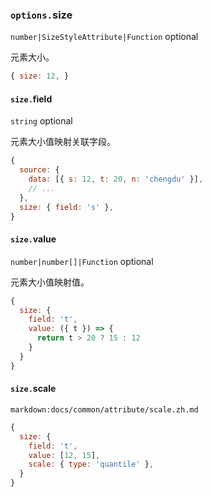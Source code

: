 ### `options.`size

`number|SizeStyleAttribute|Function` optional

元素大小。

```js
{ size: 12, }
```

#### `size.`field

`string` optional

元素大小值映射关联字段。

```js
{
  source: {
    data: [{ s: 12, t: 20, n: 'chengdu' }],
    // ...
  },
  size: { field: 's' },
}
```

#### `size.`value

`number|number[]|Function` optional

元素大小值映射值。

```js
{
  size: {
    field: 't',
    value: ({ t }) => {
      return t > 20 ? 15 : 12
    }
  }
}
```

#### `size.`scale

`markdown:docs/common/attribute/scale.zh.md`

```js
{
  size: {
    field: 't',
    value: [12, 15],
    scale: { type: 'quantile' },
  }
}
```
